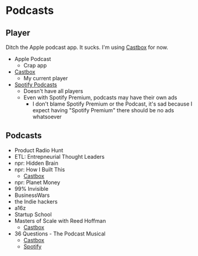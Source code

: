 # Podcasts

## Player

Ditch the Apple podcast app. It sucks. I'm using [Castbox](https://castbox.fm/) for now.

* Apple Podcast
  * Crap app
* [Castbox](https://castbox.fm/)
  * My current player
* [Spotify Podcasts](https://open.spotify.com/genre/podcasts-page)
  * Doesn't have all players
  * Even with Spotify Premium, podcasts may have their own ads
    * I don't blame Spotify Premium or the Podcast, it's sad because I expect having "Spotify Premium" there should be no ads whatsoever

## Podcasts

* Product Radio Hunt
* ETL: Entrepneurial Thought Leaders
* npr: Hidden Brain
* npr: How I Built This
  * [Castbox](https://castbox.fm/channel/How-I-Built-This-with-Guy-Raz-id431970)
* npr: Planet Money
* 99% Invisible
* BusinessWars
* the Indie hackers
* a16z
* Startup School
* Masters of Scale with Reed Hoffman
  * [Castbox](https://castbox.fm/channel/Masters-of-Scale-with-Reid-Hoffman-id532469)
* 36 Questions - The Podcast Musical
  * [Castbox](https://castbox.fm/channel/id932883)
  * [Spotify](https://open.spotify.com/show/0E7Js81KkQ0CWzfROJh04n?si=ZXw1NTzxR-KfH0ZUVocInA)

